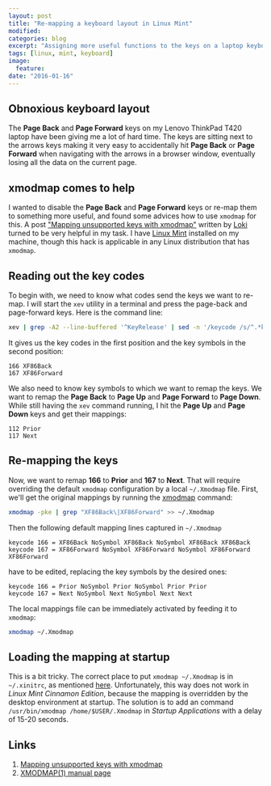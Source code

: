 ```yaml
---
layout: post
title: "Re-mapping a keyboard layout in Linux Mint"
modified:
categories: blog
excerpt: "Assigning more useful functions to the keys on a laptop keyboard"
tags: [linux, mint, keyboard]
image:
  feature:
date: "2016-01-16"
---
```


## Obnoxious keyboard layout

The **Page Back** and **Page Forward** keys on my Lenovo ThinkPad T420 laptop have been giving me a lot of hard time. The keys are sitting next to the arrows keys making it very easy to accidentally hit **Page Back** or **Page Forward** when navigating with the arrows in a browser window, eventually losing all the data on the current page.

## xmodmap comes to help

I wanted to disable the **Page Back** and **Page Forward** keys or re-map them to something more useful, and found some advices how to use `xmodmap` for this. A post ["Mapping unsupported keys with xmodmap"][1] written by [Loki](https://www.blogger.com/profile/15179032995691105618) turned to be very helpful in my task. I have [Linux Mint](http://www.linuxmint.com/) installed on my machine, though this hack is applicable in any Linux distribution that has `xmodmap`.

## Reading out the key codes

To begin with, we need to know what codes send the keys we want to re-map. I will start the `xev` utility in a terminal and press the page-back and page-forward keys. Here is the command line:

```bash
xev | grep -A2 --line-buffered '^KeyRelease' | sed -n '/keycode /s/^.*keycode \([0-9]*\).* (.*, \(.*\)).*$/\1 \2/p'
```
It gives us the key codes in the first position and the key symbols in the second position:

    166 XF86Back
    167 XF86Forward

We also need to know key symbols to which we want to remap the keys. We want to remap the **Page Back** to **Page Up** and **Page Forward** to **Page Down**. While still having the `xev` command running, I hit the **Page Up** and **Page Down** keys and get their mappings:

    112 Prior
    117 Next

## Re-mapping the keys

Now, we want to remap **166** to **Prior** and **167** to **Next**. That will require overriding the default `xmodmap` configuration by a local `~/.Xmodmap` file. First, we'll get the original mappings by running the [xmodmap][2] command:
```bash
xmodmap -pke | grep "XF86Back\|XF86Forward" >> ~/.Xmodmap
```
Then the following default mapping lines captured in `~/.Xmodmap`

    keycode 166 = XF86Back NoSymbol XF86Back NoSymbol XF86Back XF86Back
    keycode 167 = XF86Forward NoSymbol XF86Forward NoSymbol XF86Forward XF86Forward

have to be edited, replacing the key symbols by the desired ones:

    keycode 166 = Prior NoSymbol Prior NoSymbol Prior Prior
    keycode 167 = Next NoSymbol Next NoSymbol Next Next

The local mappings file can be immediately activated by feeding it to `xmodmap`:
```bash
xmodmap ~/.Xmodmap
```

## Loading the mapping at startup

This is a bit tricky. The correct place to put `xmodmap ~/.Xmodmap` is in `~/.xinitrc`, as mentioned [here](http://askubuntu.com/questions/54157/how-do-i-set-xmodmap-on-login). Unfortunately, this way does not work in *Linux Mint Cinnamon Edition*, because the mapping is overridden by the desktop environment at startup. The solution is to add an command `/usr/bin/xmodmap /home/$USER/.Xmodmap` in *Startup Applications* with a delay of 15-20 seconds.

## Links

1. [Mapping unsupported keys with xmodmap][1]
2. [XMODMAP(1) manual page][2]

[1]: http://dev-loki.blogspot.se/2006/04/mapping-unsupported-keys-with-xmodmap.html
[2]: http://www.x.org/archive/X11R6.8.2/doc/xmodmap.1.html
